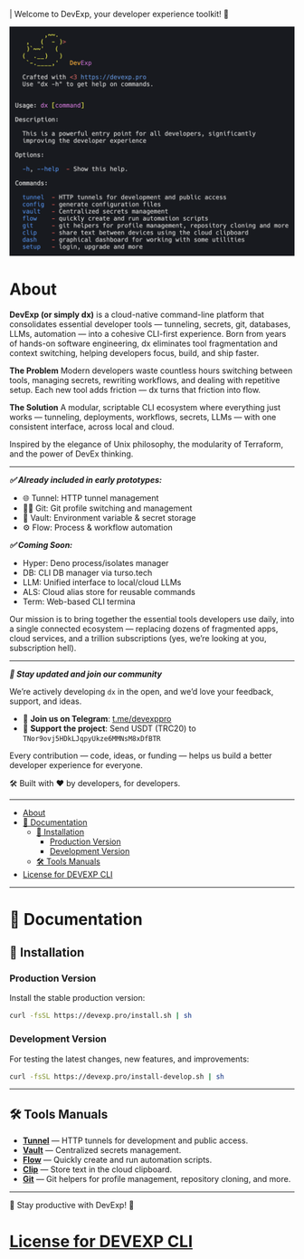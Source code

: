 | Welcome to DevExp, your developer experience toolkit! 🚀

![DevExp Logo](./docs/dx.png)

# About

**DevExp (or simply dx)** is a cloud-native command-line platform that consolidates essential developer tools — tunneling, secrets, git, databases, LLMs, automation — into a cohesive CLI-first experience. Born from years of hands-on software engineering, dx eliminates tool fragmentation and context switching, helping developers focus, build, and ship faster.

**The Problem**
Modern developers waste countless hours switching between tools, managing secrets, rewriting workflows, and dealing with repetitive setup.
Each new tool adds friction — dx turns that friction into flow.

**The Solution**
A modular, scriptable CLI ecosystem where everything just works — tunneling, deployments, workflows, secrets, LLMs — with one consistent interface, across local and cloud.

Inspired by the elegance of Unix philosophy, the modularity of Terraform, and the power of DevEx thinking.

---

_**✅ Already included in early prototypes:**_
- 🌐 Tunnel: HTTP tunnel management
- 🧑‍💻 Git: Git profile switching and management
- 🔐 Vault: Environment variable & secret storage
- ⚙️ Flow: Process & workflow automation

_**✅ Coming Soon:**_
- Hyper: Deno process/isolates manager
- DB: CLI DB manager via turso.tech
- LLM: Unified interface to local/cloud LLMs
- ALS: Cloud alias store for reusable commands
- Term: Web-based CLI termina

Our mission is to bring together the essential tools developers use daily, into
a single connected ecosystem — replacing dozens of fragmented apps, cloud
services, and a trillion subscriptions (yes, we’re looking at you, subscription
hell).

---

_**📢 Stay updated and join our community**_

We’re actively developing `dx` in the open, and we’d love your feedback,
support, and ideas.

- 💬 **Join us on Telegram**: [t.me/devexppro](https://t.me/devexppro)
- 💸 **Support the project**: Send USDT (TRC20) to
  `TNor9ovj5HDkLJqpyUkze6MMNsM8xDfBTR`

Every contribution — code, ideas, or funding — helps us build a better developer
experience for everyone.

🛠 Built with ❤️ by developers, for developers.

---

- [About](#about)
- [📖 Documentation](#-documentation)
  - [🚀 Installation](#-installation)
    - [Production Version](#production-version)
    - [Development Version](#development-version)
  - [🛠 Tools Manuals](#-tools-manuals)
- [License for DEVEXP CLI](#license-for-devexp-cli)

---
# 📖 Documentation

## 🚀 Installation

### Production Version
Install the stable production version:
```sh
curl -fsSL https://devexp.pro/install.sh | sh
```

### Development Version
For testing the latest changes, new features, and improvements:
```sh
curl -fsSL https://devexp.pro/install-develop.sh | sh
```
---

## 🛠 Tools Manuals

- **[Tunnel](./source/tools/tunnel/MAN.md)** — HTTP tunnels for development and public access.
- **[Vault](./source/tools/vault/MAN.md)** — Centralized secrets management.
- **[Flow](./source/tools/flow/MAN.md)** — Quickly create and run automation scripts.
- **[Clip](./source/tools/clip/MAN.md)** — Store text in the cloud clipboard.
- **[Git](./source/tools/git/MAN.md)** — Git helpers for profile management, repository cloning, and more.

---

📌 Stay productive with DevExp! 🚀

# [License for DEVEXP CLI](./LICENSE)
